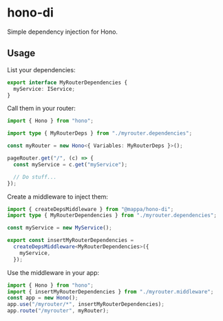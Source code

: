 # hono-di

Simple dependency injection for Hono.

## Usage

List your dependencies:

```ts
export interface MyRouterDependencies {
  myService: IService;
}
```

Call them in your router:

```ts
import { Hono } from "hono";

import type { MyRouterDeps } from "./myrouter.dependencies";

const myRouter = new Hono<{ Variables: MyRouterDeps }>();

pageRouter.get("/", (c) => {
  const myService = c.get("myService");

  // Do stuff...
});
```

Create a middleware to inject them:

```ts
import { createDepsMiddleware } from "@mappa/hono-di";
import type { MyRouterDependencies } from "./myrouter.dependencies";

const myService = new MyService();

export const insertMyRouterDependencies =
  createDepsMiddleware<MyRouterDependencies>({
    myService,
  });
```

Use the middleware in your app:

```ts
import { Hono } from "hono";
import { insertMyRouterDependencies } from "./myrouter.middleware";
const app = new Hono();
app.use("/myrouter/*", insertMyRouterDependencies);
app.route("/myrouter", myRouter);
```
